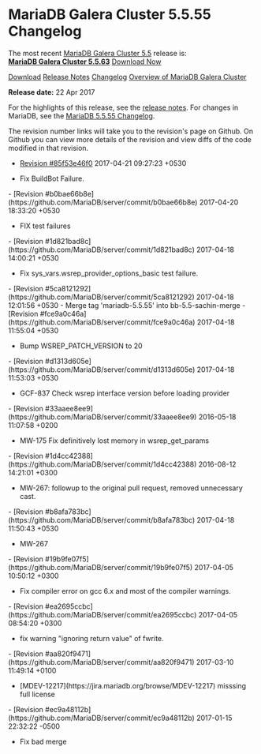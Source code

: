 # MariaDB Galera Cluster 5.5.55 Changelog

The most recent [MariaDB Galera Cluster 5.5](/kb/en/galera/) release is:<br>
<span class="cstm-style lead"><strong>[MariaDB Galera Cluster 5.5.63](/replication/galera-cluster/mariadb-galera-cluster-releases/mariadb-galera-55-release-notes/mariadb-galera-cluster-5563-release-notes/)</strong> [Download<span>&nbsp;</span>Now](https://downloads.mariadb.org/mariadb-galera/5.5)</span>

[Download](http://downloads.mariadb.org/mariadb-galera/5.5.55)
[Release Notes](/replication/galera-cluster/mariadb-galera-cluster-releases/mariadb-galera-55-release-notes/mariadb-galera-cluster-5555-release-notes/)
[Changelog](/replication/galera-cluster/mariadb-galera-cluster-releases/mariadb-galera-55-changelogs/mariadb-galera-cluster-5555-changelog/)
[Overview of MariaDB Galera Cluster](/replication/galera-cluster/what-is-mariadb-galera-cluster/)

<strong>Release date:</strong> 22 Apr 2017

For the highlights of this release, see the
[release notes](/replication/galera-cluster/mariadb-galera-cluster-releases/mariadb-galera-55-release-notes/mariadb-galera-cluster-5555-release-notes/). For changes in
MariaDB, see the [MariaDB 5.5.55 Changelog](/kb/en/mariadb-5555-changelog/).

The revision number links will take you to the revision's page on Github. On
Github you can view more details of the revision and view diffs of the code
modified in that revision.

- [Revision #85f53e46f0](https://github.com/MariaDB/server/commit/85f53e46f0)
<span class="cstm-style datetime">2017-04-21 09:27:23 +0530</span>
<ul start="1"><li>Fix BuildBot Failure.
</li></ul>
- [Revision #b0bae66b8e](https://github.com/MariaDB/server/commit/b0bae66b8e)
<span class="cstm-style datetime">2017-04-20 18:33:20 +0530</span>
<ul start="1"><li>FIX test failures
</li></ul>
- [Revision #1d821bad8c](https://github.com/MariaDB/server/commit/1d821bad8c)
<span class="cstm-style datetime">2017-04-18 14:00:21 +0530</span>
<ul start="1"><li>Fix sys_vars.wsrep_provider_options_basic test failure.
</li></ul>
- <span class="cstm-style datetime">[Revision #5ca8121292](https://github.com/MariaDB/server/commit/5ca8121292) 2017-04-18 12:01:56 +0530 - Merge tag 'mariadb-5.5.55' into bb-5.5-sachin-merge</span>
- [Revision #fce9a0c46a](https://github.com/MariaDB/server/commit/fce9a0c46a)
<span class="cstm-style datetime">2017-04-18 11:55:04 +0530</span>
<ul start="1"><li>Bump WSREP_PATCH_VERSION to 20
</li></ul>
- [Revision #d1313d605e](https://github.com/MariaDB/server/commit/d1313d605e)
<span class="cstm-style datetime">2017-04-18 11:53:03 +0530</span>
<ul start="1"><li>GCF-837 Check wsrep interface version before loading provider
</li></ul>
- [Revision #33aaee8ee9](https://github.com/MariaDB/server/commit/33aaee8ee9)
<span class="cstm-style datetime">2016-05-18 11:07:58 +0200</span>
<ul start="1"><li>MW-175 Fix definitively lost memory in wsrep_get_params
</li></ul>
- [Revision #1d4cc42388](https://github.com/MariaDB/server/commit/1d4cc42388)
<span class="cstm-style datetime">2016-08-12 14:21:01 +0300</span>
<ul start="1"><li>MW-267: followup to the original pull request, removed unnecessary cast.
</li></ul>
- [Revision #b8afa783bc](https://github.com/MariaDB/server/commit/b8afa783bc)
<span class="cstm-style datetime">2017-04-18 11:50:43 +0530</span>
<ul start="1"><li>MW-267
</li></ul>
- [Revision #19b9fe07f5](https://github.com/MariaDB/server/commit/19b9fe07f5)
<span class="cstm-style datetime">2017-04-05 10:50:12 +0300</span>
<ul start="1"><li>Fix compiler error on gcc 6.x and most of the compiler warnings.
</li></ul>
- [Revision #ea2695ccbc](https://github.com/MariaDB/server/commit/ea2695ccbc)
<span class="cstm-style datetime">2017-04-05 08:54:20 +0300</span>
<ul start="1"><li>fix warning "ignoring return value" of fwrite.
</li></ul>
- [Revision #aa820f9471](https://github.com/MariaDB/server/commit/aa820f9471)
<span class="cstm-style datetime">2017-03-10 11:49:14 +0100</span>
<ul start="1"><li>[MDEV-12217](https://jira.mariadb.org/browse/MDEV-12217) misssing full license
</li></ul>
- [Revision #ec9a48112b](https://github.com/MariaDB/server/commit/ec9a48112b)
<span class="cstm-style datetime">2017-01-15 22:32:22 -0500</span>
<ul start="1"><li>Fix bad merge
</li></ul>